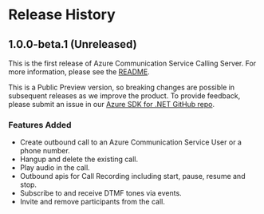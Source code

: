 # Release History

## 1.0.0-beta.1 (Unreleased)
This is the first release of Azure Communication Service Calling Server. For more information, please see the [README][read_me].

This is a Public Preview version, so breaking changes are possible in subsequent releases as we improve the product. To provide feedback, please submit an issue in our [Azure SDK for .NET GitHub repo](https://github.com/Azure/azure-sdk-for-net/issues).

### Features Added
- Create outbound call to an Azure Communication Service User or a phone number.
- Hangup and delete the existing call.
- Play audio in the call.
- Outbound apis for Call Recording including start, pause, resume and stop.
- Subscribe to and receive DTMF tones via events.
- Invite and remove participants from the call.

<!-- LINKS -->
[read_me]: https://github.com/Azure/azure-sdk-for-net/blob/master/sdk/communication/Azure.Communication.Calling.Server/README.md


